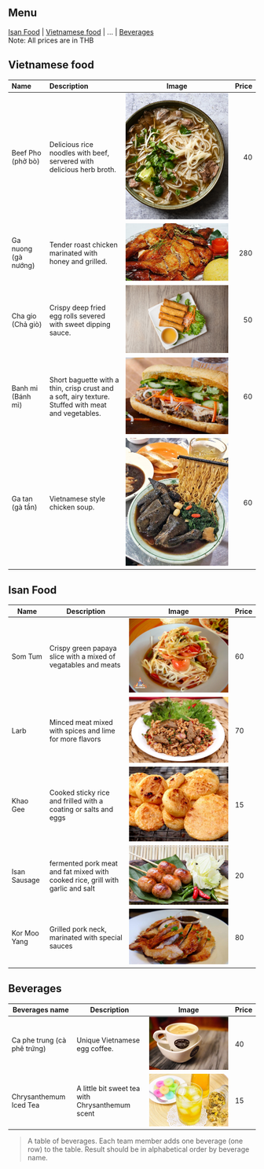 ## Menu
[Isan Food](#isan-Food) | [Vietnamese food](#Vietnamese-food) | ... | [Beverages](#beverages)</br>
Note: All prices are in THB

## Vietnamese food
| Name                | Description                                                                                               | Image                             | Price |
|:--------------------|:----------------------------------------------------------------------------------------------------------|-----------------------------------|------:|
| Beef Pho (phở bò)   | Delicious rice noodles with beef, servered with delicious herb broth.                                     | ![Pho beef](/images/pho-beef.jpg) |    40 |        
| Ga nuong (gà nướng) | Tender roast chicken marinated with honey and grilled.                                                    | ![Ga-noung](/images/ga-noung.jpg) |   280 |
 | Cha gio (Chả giò)   | Crispy deep fried egg rolls severed with sweet dipping sauce.                                             | ![Cha gio](/images/cha-gio.jpg)   |    50 |
| Banh mi (Bánh mì)   | Short baguette with a thin, crisp crust and a soft, airy texture. </br> Stuffed with meat and vegetables. | ![Banh mi](/images/banh-mi.jpg)   |    60 |
| Ga tan (gà tần)    | Vietnamese style chicken soup.                                                                            | ![Ga tan](/images/Ga-tan.jpg)     |    60 |


## Isan Food
| Name         | Description                                                               | Image                              | Price |
|--------------|---------------------------------------------------------------------------|------------------------------------|-------|
| Som Tum      | Crispy green papaya slice with a mixed of vegatables and meats            | ![img.png](images/Somtum.png)      | 60    |
| Larb         | Minced meat mixed with spices and lime for more flavors                   | ![img.png](images/Larb.png)        | 70    |
| Khao Gee     | Cooked sticky rice and frilled with a coating or salts and eggs           | ![img.png](images/KhaoGee.png)     | 15    |
| Isan Sausage | fermented pork meat and fat mixed with cooked rice, grill with garlic and salt | ![img.png](images/IsanSausage.png) | 20    |
| Kor Moo Yang| Grilled pork neck, marinated with special sauces| ![img.png](images/KhorMooYang.png) | 80    |


## Beverages
| Beverages name         | Description                                     | Image | Price |
|------------------------|-------------------------------------------------|-------|-------|
| Ca phe trung (cà phê trứng) | Unique Vietnamese egg coffee. | ![Egg coffee](/images/egg-coffee.jpg) |    40 |   
| Chrysanthemum Iced Tea | A little bit sweet tea with Chrysanthemum scent |![img.png](images/Tea.png)| 15    |

> A table of beverages. Each team member adds one beverage (one row) to the table.
> Result should be in alphabetical order by beverage name.
